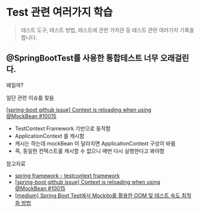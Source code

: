 # Test 관련 여러가지 학습

> 테스트 도구, 테스트 방법, 테스트에 관한 가치관 등 테스트 관련 여러가지 기록을 합니다.


## @SpringBootTest를 사용한 통합테스트 너무 오래걸린다.

왜일까?

일단 관련 이슈를 찾음

[[spring-boot github issue] Context is reloading when using @MockBean #10015](https://github.com/spring-projects/spring-boot/issues/10015)


- TestContext Framework 기반으로 동작함
- ApplicationContext 를 캐시함
- 캐시는 하는데 mockBean 이 달라지면 ApplicationContext 구성이 바뀜
- 즉, 동일한 컨텍스트를 캐시할 수 없으니 매번 다시 실행한다고 봐야함


참고자료 
- [spring framework - testcontext framework](https://docs.spring.io/spring-framework/reference/testing/testcontext-framework.html)
- [[spring-boot github issue] Context is reloading when using @MockBean #10015](https://github.com/spring-projects/spring-boot/issues/10015)
- [[medium] Spring Boot Test에서 Mockito를 활용한 OOM 및 테스트 속도 최적화 방법](https://medium.com/@itsinil/spring-boot-test-%EC%97%90%EC%84%9C-mockito-%EC%82%AC%EC%9A%A9-%EC%8B%9C-oom-%EB%B0%8F-%ED%85%8C%EC%8A%A4%ED%8A%B8-%EC%86%8D%EB%8F%84-%EC%A0%80%ED%95%98-%ED%96%A5%EC%83%81%EC%8B%9C%ED%82%A4%EA%B8%B0-6b7649ec646e)

